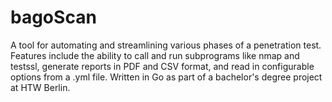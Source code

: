 # bagoScan
A tool for automating and streamlining various phases of a penetration test. Features include the ability to call and run subprograms like nmap and testssl, generate reports in PDF and CSV format, and read in configurable options from a .yml file. Written in Go as part of a bachelor's degree project at HTW Berlin.
